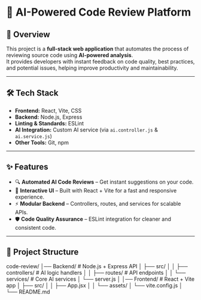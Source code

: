 # 🚀 AI-Powered Code Review Platform  

## 📌 Overview  
This project is a **full-stack web application** that automates the process of reviewing source code using **AI-powered analysis**.  
It provides developers with instant feedback on code quality, best practices, and potential issues, helping improve productivity and maintainability.  

---

## 🛠 Tech Stack  
- **Frontend:** React, Vite, CSS  
- **Backend:** Node.js, Express  
- **Linting & Standards:** ESLint  
- **AI Integration:** Custom AI service (via `ai.controller.js` & `ai.service.js`)  
- **Other Tools:** Git, npm  

---

## ✨ Features  
- 🔍 **Automated AI Code Reviews** – Get instant suggestions on your code.  
- 🎨 **Interactive UI** – Built with React + Vite for a fast and responsive experience.  
- ⚡ **Modular Backend** – Controllers, routes, and services for scalable APIs.  
- 🛡 **Code Quality Assurance** – ESLint integration for cleaner and consistent code.  

---

## 📂 Project Structure  

code-review/
│── Backend/         # Node.js + Express API
│   ├── src/
│   │   ├── controllers/   # AI logic handlers
│   │   ├── routes/        # API endpoints
│   │   └── services/      # Core AI services
│   └── server.js
│
│── Frontend/        # React + Vite app
│   ├── src/
│   │   ├── App.jsx
│   │   └── assets/
│   └── vite.config.js
│
└── README.md

